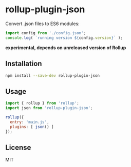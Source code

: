 # rollup-plugin-json

Convert .json files to ES6 modules:

```js
import config from './config.json';
console.log( `running version ${config.version}` );
```

**experimental, depends on unreleased version of Rollup**


## Installation

```bash
npm install --save-dev rollup-plugin-json
```


## Usage

```js
import { rollup } from 'rollup';
import json from 'rollup-plugin-json';

rollup({
  entry: 'main.js',
  plugins: [ json() ]
});
```


## License

MIT
